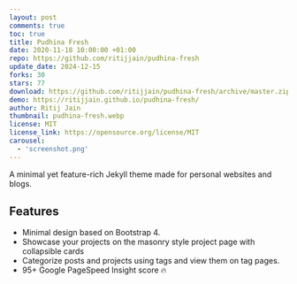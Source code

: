 ```yaml
---
layout: post
comments: true
toc: true
title: Pudhina Fresh
date: 2020-11-18 10:00:00 +01:00
repo: https://github.com/ritijjain/pudhina-fresh
update_date: 2024-12-15
forks: 30
stars: 77
download: https://github.com/ritijjain/pudhina-fresh/archive/master.zip
demo: https://ritijjain.github.io/pudhina-fresh/
author: Ritij Jain
thumbnail: pudhina-fresh.webp
license: MIT
license_link: https://opensource.org/license/MIT
carousel:
  - 'screenshot.png'
---
```


A minimal yet feature-rich Jekyll theme made for personal websites and blogs.

## Features

* Minimal design based on Bootstrap 4.
* Showcase your projects on the masonry style project page with collapsible cards
* Categorize posts and projects using tags and view them on tag pages.
* 95+ Google PageSpeed Insight score 🔥
